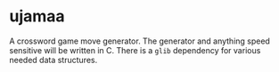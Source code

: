 ujamaa
======

A crossword game move generator. The generator and anything speed sensitive will be written in C. There is a 
`glib` dependency for various needed data structures.
